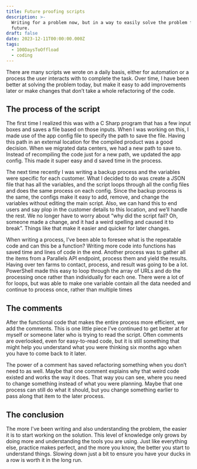 ```yaml
---
title: Future proofing scripts
description: >-
  Writing for a problem now, but in a way to easily solve the problem for the
  future. 
draft: false
date: 2023-12-11T00:00:00.000Z
tags:
  - 100DaysToOffload
  - coding
---
```


There are many scripts we wrote on a daily basis, either for automation or a process the user interacts with to complete the task. Over time, I have been better at solving the problem today, but make it easy to add improvements later or make changes that don’t take a whole refactoring of the code.

## The process of the script

The first time I realized this was with a C Sharp program that has a few input boxes and saves a file based on those inputs. When I was working on this, I made use of the app config file to specify the path to save the file. Having this path in an external location for the compiled product was a good decision. When we migrated data centers, we had a new path to save to. Instead of recompiling the code just for a new path, we updated the app config. This made it super easy and d saved time in the process.

The next time recently I was writing a backup process and the variables were specific for each customer. What I decided to do was create a JSON file that has all the variables, and the script loops through all the config files and does the same process on each config. Since the backup process is the same, the configs make it easy to add, remove, and change the variables without editing the main script. Also, we can hand this to end users and say plop in the customer details to this location, and we’ll handle the rest. We no longer have to worry about “why did the script fail? Oh, someone made a change, and it had a weird spelling and caused it to break”. Things like that make it easier and quicker for later changes.

When writing a process, I’ve been able to foresee what is the repeatable code and can this be a function? Writing more code into functions has saved time and lines of code in the end. Another process was to gather all the items from a Parallels API endpoint, process them and yield the results. Having over ten farms to contact, process, and result was going to be a lot. PowerShell made this easy to loop through the array of URLs and do the processing once rather than individually for each one. There were a lot of for loops, but was able to make one variable contain all the data needed and continue to process once, rather than multiple times

## The comments

After the functional code that makes the entire process more efficient, we add the comments. This is one little piece I’ve continued to get better at for myself or someone later who is trying to read the script. Often comments are overlooked, even for easy-to-read code, but it is still something that might help you understand what you were thinking six months ago when you have to come back to it later.

The power of a comment has saved refactoring something when you don’t need to as well. Maybe that one comment explains why that weird code existed and works the way it does. That way you can see, where you need to change something instead of what you were planning. Maybe that one process can still do what it should, but you change something earlier to pass along that item to the later process.

## The conclusion

The more I've been writing and also understanding the problem, the easier it is to start working on the solution. This level of knowledge only grows by doing more and understanding the tools you are using. Just like everything else, practice makes perfect, and the more you know, the better you start to understand things. Slowing down just a bit to ensure you have your ducks in a row is worth it in the long run.
